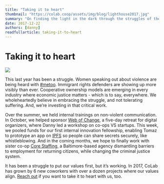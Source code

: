 ```yaml
---
title: "Taking it to heart"
thumbnail: "https://colab.coop/assets/img/blog/lighthouse2017.jpg"
summary: "On finding the light in the dark through the struggles of the year past."
date: 2017-12-22
authors: [danny]
readfullarticle: taking-it-to-heart
---
```


# Taking it to heart

<img src="/assets/img/blog/lighthouse2017.jpg" class="center-element">

This last year has been a struggle. Women speaking out about violence are being heard with [#metoo](https://metoomvmt.org/). Immigrant rights defenders are showing up more visibly than ever. Cooperative ownership models are emerging in every industry where economic justice matters - which is to say, everywhere. We wholeheartedly believe in embracing the struggle, and not tolerating suffering. And, we’re investing in that critical work. 

Over the summer, we held internal trainings on non-violent communication. In October, we helped sponsor [Web of Change](https://www.webofchange.com), a five-day retreat for digital organizers, where Danny led a workshop on co-ops VS startups. This week, we pooled funds for our first internal innovation fellowship, enabling Tomaz to prototype an app on [IPFS](https://ipfs.io/) so people can share secrets securely, like whistleblowing. And in the coming months, we hope to finally work with sister co-op [Core Staffing](https://www.corestaffing.us), a Baltimore-based agency dismantling barriers to employment for returning citizens, while changing the criminal justice system. 

It has been a struggle to put our values first, but it’s working. In 2017, CoLab has grown by 6 new coworkers with over a dozen projects where our values align. [Reach out](http://colab.coop/contact/) if you want to take it to heart with us, too.












 


